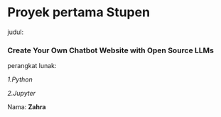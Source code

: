 # Proyek pertama Stupen

judul:
### Create Your Own Chatbot Website with Open Source LLMs

perangkat lunak:

*1.Python*

*2.Jupyter*

Nama: **Zahra**



